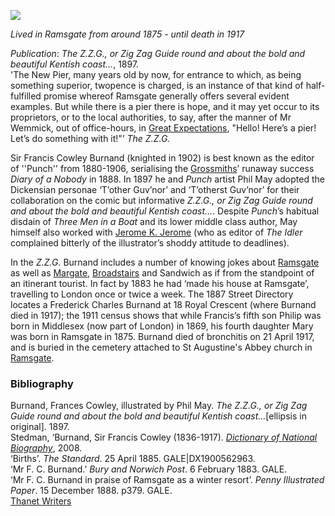 <a href="https://dev.visual-essays.app"><img src="https://dev-visual-essays.netlify.app/images/ve-button.png">
</a> <param ve-config title="F. C. Burnand (1836-1917)" author="Professor Carolyn Oulton" layout="vtl" banner="https://upload.wikimedia.org/wikipedia/commons/b/b4/Robert_Jacob_Hamerton_-_Poster_for_F._C._Burnand_and_Arthur_Sullivan%27s_The_Contrabandista.jpg">

<param ve-entity eid="Q736439" aliases="Ramsgate">
<param ve-entity eid="Q618045" aliases="Margate">
<param ve-entity eid="Q922739" aliases="Broadstairs">
<param ve-entity eid="Q26163" aliases="Sandwich">
<param ve-entity eid="Q 106436730" aliases="18 Royal Crescent">

*Lived in Ramsgate from around 1875 - until death in 1917*
<param ve-image url="https://upload.wikimedia.org/wikipedia/commons/e/e8/Portrait_of_F._C._Burnand.jpg" label="Portrait of F. C. Burnand.jpg" attribution="Elliott & Fry, Public domain, via Wikimedia Commons">

*Publication*: _The Z.Z.G., or Zig Zag Guide round and about the bold and beautiful Kentish coast…_, 1897.   
'The New Pier, many years old by now, for entrance to which, as being something superior, twopence is charged, is an instance of that kind of half-fulfilled promise whereof Ramsgate generally offers several evident examples. But while there is a pier there is hope, and it may yet occur to its proprietors, or to the local authorities, to say, after the manner of Mr Wemmick, out of office-hours, in [Great Expectations](/dickens/great-expectations-curated-walk), "Hello! Here’s a pier! Let’s do something with it!"’ _The Z.Z.G._
<param ve-map primary center="Q736439" zoom="10">
<param ve-image url="https://upload.wikimedia.org/wikipedia/commons/7/71/West_Pier_light%2C_Ramsgate_-_geograph.org.uk_-_155132.jpg" label="West Pier light, Ramsgate - geograph.org.uk - 155132.jpg" attribution="Penny Mayes / West Pier light, Ramsgate">

Sir Francis Cowley Burnand (knighted in 1902) is best known as the editor of ''Punch'' from 1880-1906, serialising the [Grossmiths](/19c/19c-grossmith-biography)’ runaway success _Diary of a Nobody_ in 1888. In 1897 he and _Punch_ artist Phil May adopted the Dickensian personae ‘T’other Guv’nor’ and ‘T’otherst Guv’nor’ for their collaboration on the comic but informative _Z.Z.G., or Zig Zag Guide round and about the bold and beautiful Kentish coast…_. Despite _Punch_’s habitual disdain of _Three Men in a Boat_ and its lower middle class author, May himself also worked with [Jerome K. Jerome](/19c/19c-jerome-biography) (who as editor of _The Idler_ complained bitterly of the illustrator’s shoddy attitude to deadlines).
<param ve-image url="https://upload.wikimedia.org/wikipedia/commons/7/79/The_ZZG_or_Zig_Zag_guide_round_and_about_the_bold_and_beautiful_Kentish_Coast_%28IA_zzgorzigzagguide00burn%29.pdf" label="The ZZG or Zig Zag guide round and about the bold and beautiful Kentish Coast (IA zzgorzigzagguide00burn).pdf" attribution="Burnand, F. C. (Francis Cowley), Sir, 1836-1917, Public domain, via Wikimedia Commons">

In the _Z.Z.G._ Burnand includes a number of knowing jokes about [Ramsgate](/dickens/19c-ramsgate) as well as [Margate](/dickens/19c-margate), [Broadstairs](/dickens/broadstairs-19th-century) and Sandwich as if from the standpoint of an itinerant tourist. In fact by 1883 he had ‘made his house at Ramsgate’, travelling to London once or twice a week. The 1887 Street Directory locates a Frederick Charles Burnand at 18 Royal Crescent (where Burnand died in 1917); the 1911 census shows that while Francis’s fifth son Philip was born in Middlesex (now part of London) in 1869, his fourth daughter Mary was born in Ramsgate in 1875.  Burnand died of bronchitis on 21 April 1917, and is buried in the cemetery attached to St Augustine's Abbey church in [Ramsgate](/dickens/19c-ramsgate).
<param ve-map primary center="Q9033431" zoom="10">

### Bibliography

Burnand, Frances Cowley, illustrated by Phil May. _The Z.Z.G., or Zig Zag Guide round and about the bold and beautiful Kentish coast…_[ellipsis in original]. 1897.   
Stedman, ‘Burnand, Sir Francis Cowley (1836-1917). [_Dictionary of National Biography_](https://doi.org/10.1093/ref:odnb/32183), 2008.    
‘Births’. _The Standard_. 25 April 1885. GALE|DX1900562963.   
‘Mr F. C. Burnand.’ _Bury and Norwich Post_. 6 February 1883. GALE.   
‘Mr F. C. Burnand in praise of Ramsgate as a winter resort’. _Penny Illustrated Paper_. 15 December 1888. p379. GALE.   
[Thanet Writers](https://thanetwriters.com/feature/spotlight/thanet-writers-spotlight-francis-burnand/)   

